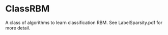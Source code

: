 ClassRBM
========

A class of algorithms to learn classification RBM. See LabelSparsity.pdf for more detail.
